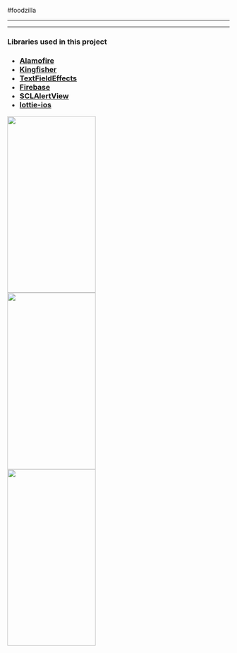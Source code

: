 
#foodzilla
<hr>
<hr>
<h3>Libraries used in this project<h3>
<ul>
  <li><a href="https://square.github.io/retrofit/" target="_blank">Alamofire</a></li>
  <li><a href="https://github.com/google/gson" target="_blank">Kingfisher</a></li>
  <li><a href="https://square.github.io/picasso/" target="_blank">TextFieldEffects</a></li>
  <li><a href="https://square.github.io/picasso/" target="_blank">Firebase</a></li>
  <li><a href="https://square.github.io/picasso/" target="_blank">SCLAlertView</a></li>
  <li><a href="https://square.github.io/picasso/" target="_blank">lottie-ios</a></li>
 </ul>
<img src="images/Screenshot_20211028_193518.png" width="200" height="400">
<br>
<img src="images/Screenshot_20211028_193531.png" width="200" height="400">
<br>
<img src="images/Screenshot_20211028_193540.png" width="200" height="400">
